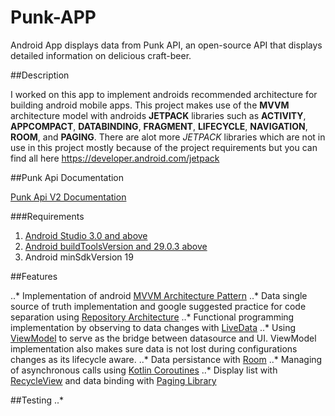 # Punk-APP

Android App displays data from ​Punk API,​ an open-source API that displays detailed information on 
delicious craft-beer. 

##Description

I worked on this app to implement androids recommended architecture for building android mobile apps.
This project makes use of the **MVVM** architecture model with androids **JETPACK** libraries such as
**ACTIVITY**, **APPCOMPACT**, **DATABINDING**, **FRAGMENT**, **LIFECYCLE**, **NAVIGATION**, **ROOM**,
 and **PAGING**. There are alot more *JETPACK* libraries which are not in use in this project
 mostly because of the project requirements but you can find all here <https://developer.android.com/jetpack>
 
 
##Punk Api Documentation

[Punk Api V2 Documentation](https://punkapi.com/documentation/v2)
 
###Requirements

1. [Android Studio 3.0 and above](https://developer.android.com/studio)
2. [Android buildToolsVersion and 29.0.3 above](https://developer.android.com/studio/releases/build-tools)
3. Android minSdkVersion 19

##Features

..* Implementation of android [MVVM Architecture Pattern](https://developer.android.com/jetpack/guide)
..* Data single source of truth implementation and google suggested practice for code separation using
 [Repository Architecture](https://codelabs.developers.google.com/codelabs/android-training-livedata-viewmodel/index.html#7)
..* Functional programming implementation by observing to data changes with [LiveData](https://codelabs.developers.google.com/codelabs/android-training-livedata-viewmodel/index.html#5)
..* Using [ViewModel](https://codelabs.developers.google.com/codelabs/android-training-livedata-viewmodel/index.html#8) to serve as the bridge between datasource and UI.
    ViewModel implementation also makes sure data is not lost during configurations changes as its lifecycle aware.
..* Data persistance with [Room](https://codelabs.developers.google.com/codelabs/android-training-livedata-viewmodel/index.html#6)
..* Managing of asynchronous calls using [Kotlin Coroutines](https://codelabs.developers.google.com/codelabs/kotlin-coroutines/#0)
..* Display list with [RecycleView](https://codelabs.developers.google.com/codelabs/android-training-create-recycler-view/index.html#0) and data binding with [Paging Library](https://codelabs.developers.google.com/codelabs/android-paging/#0)


##Testing
..* 














